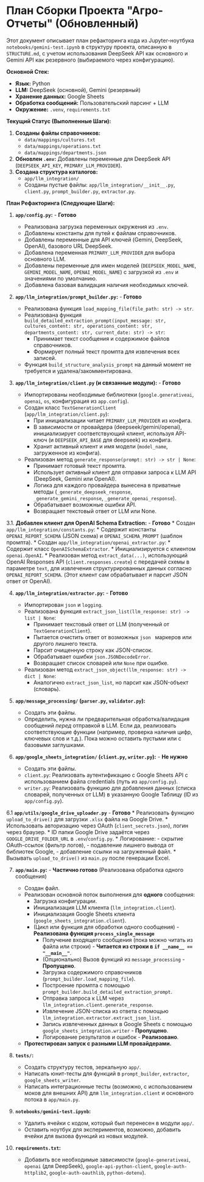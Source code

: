 # План Сборки Проекта "Агро-Отчеты" (Обновленный)

Этот документ описывает план рефакторинга кода из Jupyter-ноутбука `notebooks/gemini-test.ipynb` в структуру проекта, описанную в `STRUCTURE.md`, с учетом использования DeepSeek API как основного и Gemini API как резервного (выбираемого через конфигурацию).

**Основной Стек:**

*   **Язык:** Python
*   **LLM:** DeepSeek (основной), Gemini (резервный)
*   **Хранение данных:** Google Sheets
*   **Обработка сообщений:** Пользовательский парсинг + LLM
*   **Окружение:** `.venv`, `requirements.txt`

**Текущий Статус (Выполненные Шаги):**

1.  **Созданы файлы справочников:**
    *   `data/mappings/cultures.txt`
    *   `data/mappings/operations.txt`
    *   `data/mappings/departments.json`
2.  **Обновлен `.env`:** Добавлены переменные для DeepSeek API (`DEEPSEEK_API_KEY`, `PRIMARY_LLM_PROVIDER`).
3.  **Создана структура каталогов:**
    *   `app/llm_integration/`
    *   Созданы пустые файлы: `app/llm_integration/__init__.py`, `client.py`, `prompt_builder.py`, `extractor.py`.

**План Рефакторинга (Следующие Шаги):**

1.  **`app/config.py`:** - **Готово**
    *   Реализована загрузка переменных окружения из `.env`.
    *   Добавлены константы для путей к файлам справочников.
    *   Добавлены переменные для API ключей (Gemini, DeepSeek, OpenAI), базового URL DeepSeek.
    *   Добавлена переменная `PRIMARY_LLM_PROVIDER` для выбора основного LLM.
    *   Добавлены переменные для имен моделей (`DEEPSEEK_MODEL_NAME`, `GEMINI_MODEL_NAME`, `OPENAI_MODEL_NAME`) с загрузкой из `.env` и значениями по умолчанию.
    *   Добавлена базовая валидация наличия необходимых ключей.

2.  **`app/llm_integration/prompt_builder.py`:** - **Готово**
    *   Реализована функция `load_mapping_file(file_path: str) -> str`.
    *   Реализована функция `build_detailed_extraction_prompt(input_message: str, cultures_content: str, operations_content: str, departments_content: str, current_date: str) -> str`:
        *   Принимает текст сообщения и содержимое файлов справочников.
        *   Формирует полный текст промпта для извлечения всех записей.
    *   Функция `build_structure_analysis_prompt` на данный момент не требуется и удалена/закомментирована.

3.  **`app/llm_integration/client.py` (и связанные модули):** - **Готово**
    *   Импортированы необходимые библиотеки (`google.generativeai`, `openai`, `os`, конфигурация из `app.config`).
    *   Создан класс `TextGenerationClient` (`app/llm_integration/client.py`):
        *   При инициализации читает `PRIMARY_LLM_PROVIDER` из конфига.
        *   В зависимости от провайдера (deepseek/gemini/openai), инициализирует соответствующий клиент, используя API-ключ (и `DEEPSEEK_API_BASE` для deepseek) из конфига.
        *   Хранит активный клиент и имя модели (`model_name`, загруженное из конфига).
    *   Реализован метод `generate_response(prompt: str) -> str | None`:
        *   Принимает готовый текст промпта.
        *   Использует *активный* клиент для отправки запроса к LLM API (DeepSeek, Gemini или OpenAI).
        *   Логика для каждого провайдера вынесена в приватные методы (`_generate_deepseek_response`, `_generate_gemini_response`, `_generate_openai_response`).
        *   Обрабатывает возможные ошибки API.
        *   Возвращает текстовый ответ от LLM или None.

3.1. **Добавлен клиент для OpenAI Schema Extraction:** - **Готово**
    *   Создан `app/llm_integration/constants.py`:
        *   Содержит константы `OPENAI_REPORT_SCHEMA` (JSON схема) и `OPENAI_SCHEMA_PROMPT` (шаблон промпта).
    *   Создан `app/llm_integration/openai_extractor.py`:
        *   Содержит класс `OpenAISchemaExtractor`.
        *   Инициализируется с клиентом `openai.OpenAI`.
        *   Реализован метод `extract_data(...)`, использующий OpenAI Responses API (`client.responses.create`) с передачей схемы в параметре `text`, для извлечения структурированных данных согласно `OPENAI_REPORT_SCHEMA`. (Этот клиент сам обрабатывает и парсит JSON ответ от OpenAI).

4.  **`app/llm_integration/extractor.py`:** - **Готово**
    *   Импортирован `json` и `logging`.
    *   Реализована функция `extract_json_list(llm_response: str) -> list | None`:
        *   Принимает текстовый ответ от LLM (полученный от `TextGenerationClient`).
        *   Пытается очистить ответ от возможных ```json ``` маркеров или другого лишнего текста.
        *   Парсит очищенную строку как JSON-список.
        *   Обрабатывает ошибки `json.JSONDecodeError`.
        *   Возвращает список словарей или `None` при ошибке.
    *   Реализован метод `extract_json_object(llm_response: str) -> dict | None`:
        *   Аналогично `extract_json_list`, но парсит как JSON-объект (словарь).

5.  **`app/message_processing/` (`parser.py`, `validator.py`):**
    *   Создать эти файлы.
    *   Определить, нужна ли предварительная обработка/валидация сообщений *перед* отправкой в LLM. Если да, реализовать соответствующие функции (например, проверка наличия цифр, ключевых слов и т.д.). Пока можно оставить пустыми или с базовыми заглушками.

6.  **`app/google_sheets_integration/` (`client.py`, `writer.py`):** - **Не нужно**
    *   Создать эти файлы.
    *   `client.py`: Реализовать аутентификацию с Google Sheets API с использованием файла credentials (путь из `app/config.py`).
    *   `writer.py`: Реализовать функцию для добавления данных (списка словарей, полученных от LLM) в указанную Google Таблицу (ID из `app/config.py`).

6.1 **`app/utils/google_drive_uploader.py`** - **Готово**
    * Реализовать функцию `upload_to_drive()` для загрузки `.xlsx` файла на Google Drive.
    * Использовать авторизацию через OAuth (`client_secrets.json`), логин через браузер.
    * ID папки Google Drive задаётся через `GOOGLE_DRIVE_FOLDER_URL` в `.env`/`config.py`.
    * Логирование:
        - скрытие OAuth-ссылок (фильтр логов),
        - подавление лишнего вывода от библиотек Google,
        - добавление ссылки на загруженный файл.
    * Вызывать `upload_to_drive()` из `main.py` после генерации Excel.

7.  **`app/main.py`:** - **Частично готово** (Реализована обработка одного сообщения)
    *   Создан файл.
    *   Реализован основной поток выполнения для **одного** сообщения:
        *   Загрузка конфигурации.
        *   Инициализация LLM клиента (`llm_integration.client`).
        *   Инициализация Google Sheets клиента (`google_sheets_integration.client`).
        *   (Цикл или функция для обработки одного сообщения) - **Реализована функция `process_single_message`**
            *   Получение входящего сообщения (пока можно читать из файла или строки) - **Читается из строки в `if __name__ == "__main__"`**.
            *   (Опционально) Вызов функций из `message_processing` - **Пропущено**.
            *   Загрузка содержимого справочников (`prompt_builder.load_mapping_file`).
            *   Построение промпта с помощью `prompt_builder.build_detailed_extraction_prompt`.
            *   Отправка запроса к LLM через `llm_integration.client.generate_response`.
            *   Извлечение JSON-списка из ответа с помощью `llm_integration.extractor.extract_json_list`.
            *   Запись извлеченных данных в Google Sheets с помощью `google_sheets_integration.writer` - **Пропущено**.
            *   Логирование результатов и ошибок - **Реализовано**. 
    *   **Протестирован запуск с разными LLM провайдерами.**

8.  **`tests/`:**
    *   Создать структуру тестов, зеркальную `app/`.
    *   Написать юнит-тесты для функций в `prompt_builder`, `extractor`, `google_sheets_writer`.
    *   Написать интеграционные тесты (возможно, с использованием моков для внешних API) для `llm_integration.client` и основного потока в `app/main.py`.

9.  **`notebooks/gemini-test.ipynb`:**
    *   Удалить ячейки с кодом, который был перенесен в модули `app/`.
    *   Оставить ноутбук для экспериментов, возможно, добавить ячейки для вызова функций из новых модулей.

10. **`requirements.txt`:**
    *   Добавить все необходимые зависимости (`google-generativeai`, `openai` (для DeepSeek), `google-api-python-client`, `google-auth-httplib2`, `google-auth-oauthlib`, `python-dotenv`). 